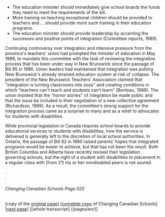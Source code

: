 - The education minister should immediately give school boards the funds they need to meet the requirements of the bill.
- More training on teaching exceptional children should be provided to teachers and ... should provide more such training
in their education programs.
- The education minister should provide leadership by accenting the successes and positive points of integration (Committee
reports, 1989).

Continuing controversy over integration and intensive preasure from the province's teachers' union had prompted the minister of education in May 1989, to mandate this committee with the task of
reviewing the integration process that has been under way in New Brunswick since the passage of Bill 85 in 1986. Union leaders had maintained that integration was putting New Brunswick's already
strained education system at risk of collapse. The president of the New Brunswick Teachers’ Association claimed that "integration is turning classrooms into zoos" and creating conditions in which
"teachers can't teach and students can't learn" (Benteau, 1989).
The union insisted that the "horror stories" of integration be
made public and that the issue be included in their negotiation
of a new collective agreement (Richardson, 1989). As a result, the
committee's strong support for the integration process came as a
surprise to many and as a relief to advocates for students with
disabilities.  

While provincial legislation in Canada requires school boards to
provide educational services to students with disabilities, how
the service is delivered is generally left to the discretion of
local school authorities. In Ontario, the passage of Bill 82 in 1980
raised parents’ hopes that integrated programs would be easier to
achieve, but that has not been the result.
Both British Columbia and Alberta have recently revised their
legislation governing schools, but the right of a student
with disabilities to placement in a regular class with (from 21)
his or her nondisabled peers is not asured.

.  
.  
###### Changing Canadian Schools Page 020

[copy of the [original page](/copies-from-original/CCS020.png)]
[[complete copy](/copies-from-original/BestCopy_Changing_Canadian_Schools_Perspectives_on_Disability_and_Inclusion.pdf) of Changing Canadian Schools]
[[next page](Changing_Canadian_Schools-021)]
[[whole transscript] (/pages/en/)]
